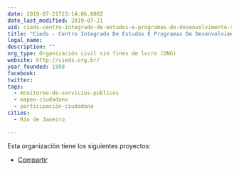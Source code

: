 ```yaml
---
date: 2019-07-21T23:14:06.000Z
date_last_modified: 2019-07-21
uid: cieds-centro-integrado-de-estudos-e-programas-de-desenvolvimento-sustentavel
title: "Cieds - Centro Integrado De Estudos E Programas De Desenvolvimento Sustentável"
legal_name: 
description: ""
org_type: Organización civil sin fines de lucro (ONG)
website: http://cieds.org.br/
year_founded: 1998
facebook: 
twitter: 
tags:
  - monitoreo-de-servicios-publicos
  - mapeo-ciudadano
  - participación-ciudadana
cities: 
  - Río de Janeiro

---
```


Esta organización tiene los siguientes proyectos:

- [Compartir](/proyectos/compartir)
